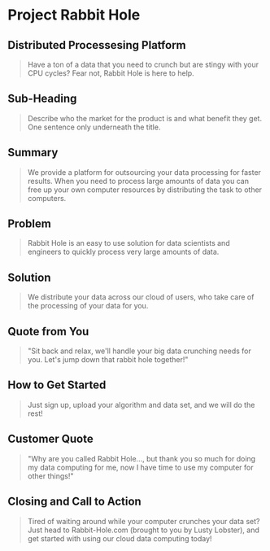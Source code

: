 # Project Rabbit Hole #

<!-- 
> This material was originally posted [here](http://www.quora.com/What-is-Amazons-approach-to-product-development-and-product-management). It is reproduced here for posterities sake.

There is an approach called "working backwards" that is widely used at Amazon. They work backwards from the customer, rather than starting with an idea for a product and trying to bolt customers onto it. While working backwards can be applied to any specific product decision, using this approach is especially important when developing new products or features.

For new initiatives a product manager typically starts by writing an internal press release announcing the finished product. The target audience for the press release is the new/updated product's customers, which can be retail customers or internal users of a tool or technology. Internal press releases are centered around the customer problem, how current solutions (internal or external) fail, and how the new product will blow away existing solutions.

If the benefits listed don't sound very interesting or exciting to customers, then perhaps they're not (and shouldn't be built). Instead, the product manager should keep iterating on the press release until they've come up with benefits that actually sound like benefits. Iterating on a press release is a lot less expensive than iterating on the product itself (and quicker!).

If the press release is more than a page and a half, it is probably too long. Keep it simple. 3-4 sentences for most paragraphs. Cut out the fat. Don't make it into a spec. You can accompany the press release with a FAQ that answers all of the other business or execution questions so the press release can stay focused on what the customer gets. My rule of thumb is that if the press release is hard to write, then the product is probably going to suck. Keep working at it until the outline for each paragraph flows. 

Oh, and I also like to write press-releases in what I call "Oprah-speak" for mainstream consumer products. Imagine you're sitting on Oprah's couch and have just explained the product to her, and then you listen as she explains it to her audience. That's "Oprah-speak", not "Geek-speak".

Once the project moves into development, the press release can be used as a touchstone; a guiding light. The product team can ask themselves, "Are we building what is in the press release?" If they find they're spending time building things that aren't in the press release (overbuilding), they need to ask themselves why. This keeps product development focused on achieving the customer benefits and not building extraneous stuff that takes longer to build, takes resources to maintain, and doesn't provide real customer benefit (at least not enough to warrant inclusion in the press release).
 -->
 
## Distributed Processesing Platform ##
  > Have a ton of a data that you need to crunch but are stingy with your CPU cycles?  Fear not, Rabbit Hole is here to help.

## Sub-Heading ##
  > Describe who the market for the product is and what benefit they get. One sentence only underneath the title.

## Summary ##
  > We provide a platform for outsourcing your data processing for faster results.  When you need to process large amounts of data you can free up your own computer resources by distributing the task to other computers.

## Problem ##
  > Rabbit Hole is an easy to use solution for data scientists and engineers to quickly process very large amounts of data.

## Solution ##
  > We distribute your data across our cloud of users, who take care of the processing of your data for you.

## Quote from You ##
  > "Sit back and relax, we'll handle your big data crunching needs for you.  Let's jump down that rabbit hole together!"

## How to Get Started ##
  > Just sign up, upload your algorithm and data set, and we will do the rest!

## Customer Quote ##
  > "Why are you called Rabbit Hole..., but thank you so much for doing my data computing for me, now I have time to use my computer for other things!"

## Closing and Call to Action ##
  > Tired of waiting around while your computer crunches your data set?  Just head to Rabbit-Hole.com (brought to you by Lusty Lobster), and get started with using our cloud data computing today!
